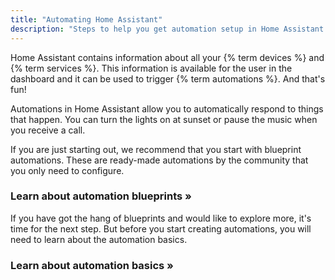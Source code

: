 ```yaml
---
title: "Automating Home Assistant"
description: "Steps to help you get automation setup in Home Assistant."
---
```


Home Assistant contains information about all your {% term devices %} and {% term services %}. This information is available for the user in the dashboard and it can be used to trigger {% term automations %}. And that's fun!

Automations in Home Assistant allow you to automatically respond to things that happen. You can turn the lights on at sunset or pause the music when you receive a call.

If you are just starting out, we recommend that you start with blueprint automations. These are ready-made automations by the community that you only need to configure.

### Learn about automation blueprints &raquo;

If you have got the hang of blueprints and would like to explore more, it's time for the next step. But before you start creating automations, you will need to learn about the automation basics.

### Learn about automation basics &raquo;
